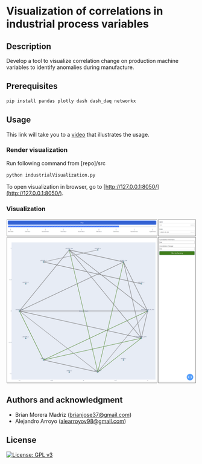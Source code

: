 # Visualization of correlations in industrial process variables

## Description
Develop a tool to visualize correlation change on production machine variables to identify anomalies during manufacture.

## Prerequisites

```bash
pip install pandas plotly dash dash_daq networkx
```

## Usage
This link will take you to a [video](https://www.youtube.com/watch?v=1DgIO4Q88YI) that illustrates the usage.

### Render visualization
Run following command from [repo]/src
```bash
python industrialVisualization.py
```
To open visualization in browser, go to [http://127.0.0.1:8050/](http://127.0.0.1:8050/).

### Visualization

![alt text](images/image.png)

## Authors and acknowledgment
* Brian Morera Madriz (brianjose37@gmail.com)
* Alejandro Arroyo (alearroyov98@gmail.com)

## License
[![License: GPL v3](https://img.shields.io/badge/License-GPLv3-blue.svg)](https://www.gnu.org/licenses/gpl-3.0)
